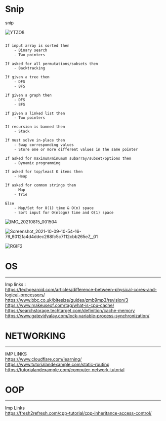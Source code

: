 # Snip
snip

![YTZO8](https://user-images.githubusercontent.com/75937169/172069458-b3ab489e-d664-4d05-aaeb-bb6a4a867125.png)


```diff

If input array is sorted then
    - Binary search
    - Two pointers

If asked for all permutations/subsets then
    - Backtracking

If given a tree then
    - DFS
    - BFS

If given a graph then
    - DFS
    - BFS

If given a linked list then
    - Two pointers

If recursion is banned then
    - Stack

If must solve in-place then
    - Swap corresponding values
    - Store one or more different values in the same pointer

If asked for maximum/minumum subarray/subset/options then
    - Dynamic programming

If asked for top/least K items then
    - Heap

If asked for common strings then
    - Map
    - Trie

Else
    - Map/Set for O(1) time & O(n) space
    - Sort input for O(nlogn) time and O(1) space


```



![IMG_20210815_001504](https://user-images.githubusercontent.com/75937169/138553492-46314a60-8eae-4d10-a47f-c5cfd1d0cafb.jpg)

![Screenshot_2021-10-09-10-54-16-76_6012fa4d4ddec268fc5c7112cbb265e7__01](https://user-images.githubusercontent.com/75937169/138553497-ef7acd8e-1be0-4345-bb7d-51382c94c738.jpg)

![RGIF2](https://user-images.githubusercontent.com/75937169/168484250-32d91b86-0797-4071-a0f2-a06dd02965af.gif)



# OS
------
Imp links : <br /> 
https://techgearoid.com/articles/difference-between-physical-cores-and-logical-processors/        <br /> 
https://www.bbc.co.uk/bitesize/guides/zmb9mp3/revision/3     <br /> 
https://www.makeuseof.com/tag/what-is-cpu-cache/      <br /> 
https://searchstorage.techtarget.com/definition/cache-memory     <br /> 
https://www.gatevidyalay.com/lock-variable-process-synchronization/ <br/>


# NETWORKING
------
IMP LINKS <br />
https://www.cloudflare.com/learning/    <br /> 
https://www.tutorialandexample.com/static-routing    <br /> 
https://tutorialandexample.com/computer-network-tutorial   <br /> 

# OOP
---
Imp Links <br/>
https://fresh2refresh.com/cpp-tutorial/cpp-inheritance-access-control/ <br/>
